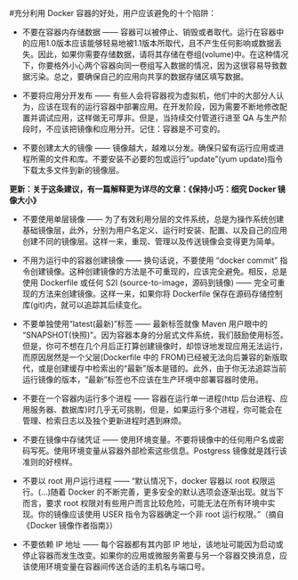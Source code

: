 #充分利用 Docker 容器的好处，用户应该避免的十个陷阱：

* 不要在容器内存储数据 —— 容器可以被停止、销毁或者取代。运行在容器中的应用1.0版本应该能够轻易地被1.1版本所取代，且不产生任何影响或数据丢失。因此，如果你需要存储数据，请将其存储在卷组(volume)中。在这种情况下，你要格外小心两个容器向同一卷组写入数据的情况，因为这很容易导致数据污染。总之，要确保自己的应用向共享的数据存储区填写数据。

* 不要将应用分开发布 —— 有些人会将容器视为虚拟机，他们中的大部分人认为，应该在现有的运行容器中部署应用。在开发阶段，因为需要不断地修改配置并调试应用，这样做无可厚非。但是，当持续交付管道行进至 QA 与生产阶段时，不应该把镜像和应用分开。记住：容器是不可变的。

* 不要创建太大的镜像 —— 镜像越大，越难以分发。确保只留有运行应用或进程所需的文件和库。不要安装不必要的包或运行“update”(yum update)指令下载太多文件到新的镜像层。

**更新：关于这条建议，有一篇解释更为详尽的文章：《保持小巧：细究 Docker 镜像大小》**

* 不要使用单层镜像 —— 为了有效利用分层的文件系统，总是为操作系统创建基础镜像层，此外，分别为用户名定义、运行时安装、配置、以及自己的应用创建不同的镜像层。这样一来，重现、管理以及传送镜像会变得更为简单。

* 不用为运行中的容器创建镜像 —— 换句话说，不要使用 “docker commit” 指令创建镜像。这种创建镜像的方法是不可重现的，应该完全避免。相反，总是使用 Dockerfile 或任何 S2I (source-to-image，源码到镜像) —— 完全可重现的方法来创建镜像。这样一来，如果你将 Dockerfile 保存在源码存储控制库(git)内，就可以追踪其后续变化。

* 不要单独使用“latest(最新)”标签 —— 最新标签就像 Maven 用户眼中的 “SNAPSHOT(快照)”。因为容器本身的分层式文件系统，我们鼓励使用标签。但是，你可不想在几个月后正打算创建镜像时，却惊讶地发现应用无法运行，而原因居然是一个父层(Dockerfile 中的 FROM)已经被无法向后兼容的新版取代，或是创建缓存中检索出的“最新”版本是错的。此外，由于你无法追踪当前运行镜像的版本，“最新”标签也不应该在生产环境中部署容器时使用。

* 不要在一个容器内运行多个进程 —— 容器在运行单一进程(http 后台进程、应用服务器、数据库)时几乎无可挑剔，但是，如果运行多个进程，你可能会在管理、检索日志以及独个更新进程时遇到麻烦。

* 不要在镜像中存储凭证 —— 使用环境变量。不要将镜像中的任何用户名或密码写死。使用环境变量从容器外部检索这些信息。Postgress 镜像就是践行该准则的好榜样。

* 不要以 root 用户运行进程 —— “默认情况下，docker 容器以 root 权限运行。(…)随着 Docker 的不断完善，更多安全的默认选项会逐渐出现。就当下而言，要求 root 权限对有些用户而言比较危险，可能无法在所有环境中实现。你的镜像应该使用 USER 指令为容器确定一个非 root 运行权限。”（摘自《Docker 镜像作者指南》）

* 不要依赖 IP 地址 —— 每个容器都有其内部 IP 地址，该地址可能因为启动或停止容器而发生改变。如果你的应用或微服务需要与另一个容器交换消息，应该使用环境变量在容器间传送合适的主机名与端口号。

